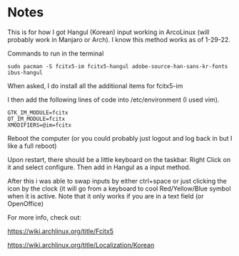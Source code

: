 # Notes
This is for how I got Hangul (Korean) input working in ArcoLinux (will probably work in Manjaro or Arch).  I know this method works as of 1-29-22.  

Commands to run in the terminal

`sudo pacman -S fcitx5-im fcitx5-hangul adobe-source-han-sans-kr-fonts ibus-hangul `

When asked, I do install all the additional items for fcitx5-im

I then add the following lines of code into /etc/environment (I used vim).

``` 
GTK_IM_MODULE=fcitx
QT_IM_MODULE=fcitx
XMODIFIERS=@im=fcitx
```
Reboot the computer (or you could probably just logout and log back in but I like a full reboot)

Upon restart, there should be a little keyboard on the taskbar.  Right Click on it and select configure.  Then add in Hangul as a input method.  

After this i was able to swap inputs by either ctrl+space or just clicking the icon by the clock (it will go from a keyboard to cool Red/Yellow/Blue
symbol when it is active.  Note that it only works if you are in a text field (or OpenOffice)

For more info, check out:

https://wiki.archlinux.org/title/Fcitx5

https://wiki.archlinux.org/title/Localization/Korean
